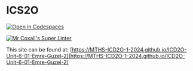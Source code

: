 # ICS2O

[![Open in Codespaces](https://classroom.github.com/assets/launch-codespace-2972f46106e565e64193e422d61a12cf1da4916b45550586e14ef0a7c637dd04.svg)](https://classroom.github.com/open-in-codespaces?assignment_repo_id=18579086)

[![Mr Coxall's Super Linter](https://github.com/MTHS-ICD2O-1-2024/ICD2O-Unit-6-01-Emre-Guzel-2/workflows/Mr%20Coxall's%20Super%20Linter/badge.svg)](https://github.com/MTHS-ICD2O-1-2024/ICD2O-Unit-6-01-Emre-Guzel-2/actions)

This site can be found at: [https://MTHS-ICD2O-1-2024.github.io/ICD2O-Unit-6-01-Emre-Guzel-2](https://MTHS-ICD2O-1-2024.github.io/ICD2O-Unit-6-01-Emre-Guzel-2)
